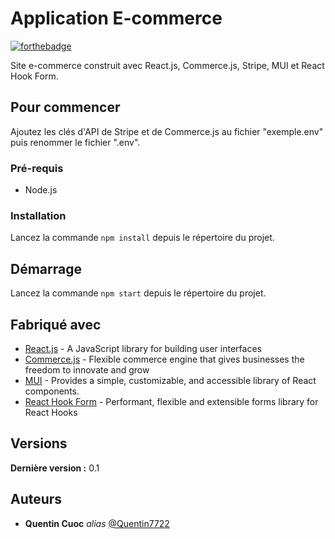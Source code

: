# Application E-commerce

[![forthebadge](https://forthebadge.com/images/badges/made-with-javascript.svg)](https://forthebadge.com)

Site e-commerce construit avec React.js, Commerce.js, Stripe, MUI et React Hook Form.

## Pour commencer

Ajoutez les clés d'API de Stripe et de Commerce.js au fichier "exemple.env" puis renommer le fichier ".env".

### Pré-requis

- Node.js

### Installation

Lancez la commande `npm install` depuis le répertoire du projet.

## Démarrage

Lancez la commande `npm start` depuis le répertoire du projet.

## Fabriqué avec

- [React.js](https://fr.reactjs.org/) - A JavaScript library for building user interfaces
- [Commerce.js](https://commercejs.com/) - Flexible commerce engine that gives businesses the freedom to innovate and grow
- [MUI](https://mui.com/) - Provides a simple, customizable, and accessible library of React components. 
- [React Hook Form](https://react-hook-form.com/) -  Performant, flexible and extensible forms library for React Hooks

## Versions

**Dernière version :** 0.1

## Auteurs

- **Quentin Cuoc** _alias_ [@Quentin7722](https://github.com/Quentin7722)
